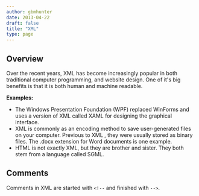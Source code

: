 ```yaml
---
author: gbmhunter
date: 2013-04-22
draft: false
title: "XML"
type: page
---
```


## Overview

Over the recent years, XML has become increasingly popular in both traditional computer programming, and website design. One of it's big benefits is that it is both human and machine readable.

**Examples:**

* The Windows Presentation Foundation (WPF) replaced WinForms and uses a version of XML called XAML for designing the graphical interface.
* XML is commonly as an encoding method to save user-generated files on your computer. Previous to XML , they were usually stored as binary files. The .docx extension for Word documents is one example.
* HTML is not exactly XML, but they are brother and sister. They both stem from a language called SGML.

## Comments

Comments in XML are started with `<!--` and finished with `-->`.
